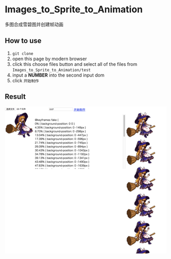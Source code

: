 # Images_to_Sprite_to_Animation
多图合成雪碧图并创建帧动画

## How to use
1. `git clone`
2. open this page by modern browser
3. click this choose files button and select all of the files from `Images_to_Sprite_to_Animation/test`
4. input a **NUMBER** into the second input dom
5. click `开始制作`

## Result
![Result](https://raw.githubusercontent.com/zjhch123/Images_to_Sprite_to_Animation/master/preview/1.png)
